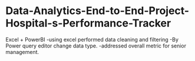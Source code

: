 # Data-Analytics-End-to-End-Project-Hospital-s-Performance-Tracker

Excel + PowerBI
-using excel performed data cleaning and filtering
-By Power query editor change data type.
-addressed overall metric for senior management.
